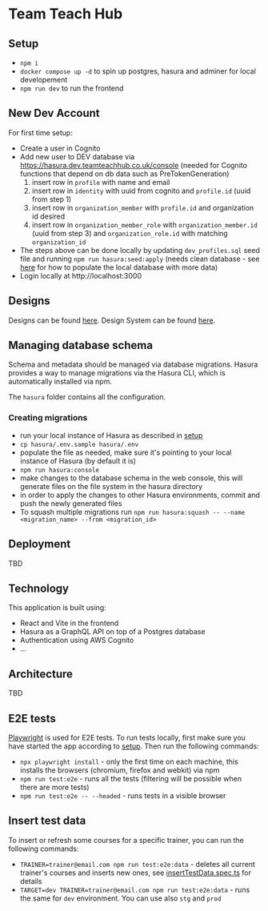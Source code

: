 # Team Teach Hub

## Setup
- `npm i`
- `docker compose up -d` to spin up postgres, hasura and adminer for local developement
- `npm run dev` to run the frontend

## New Dev Account

For first time setup:
- Create a user in Cognito
- Add new user to DEV database via https://hasura.dev.teamteachhub.co.uk/console (needed for Cognito functions that depend on db data such as PreTokenGeneration)
  1. insert row in `profile` with name and email
  2. insert row in `identity` with uuid from cognito and `profile.id` (uuid from step 1)
  3. insert row in `organization_member` with `profile.id` and organization id desired
  4. insert row in `organization_member_role` with `organization_member.id` (uuid from step 3) and `organization_role.id` with matching `organization_id`
- The steps above can be done locally by updating `dev_profiles.sql` seed file and running `npm run hasura:seed:apply` (needs clean database - see [here](https://github.com/TeamTeach/data) for how to populate the local database with more data)
- Login locally at http://localhost:3000

## Designs

Designs can be found [here](https://www.figma.com/file/WAkwbNIrsbvOJlqTKfuvdh/TTH-V1.1-Hi-Fi).
Design System can be found [here](https://www.figma.com/file/5cnwhggjiOTy1523YJveX3/Team-Teach-Design-System).

## Managing database schema

Schema and metadata should be managed via database migrations. Hasura provides a way to manage migrations via the Hasura CLI, which is automatically installed via npm.

The `hasura` folder contains all the configuration.

### Creating migrations

- run your local instance of Hasura as described in [setup](#setup)
- `cp hasura/.env.sample hasura/.env`
- populate the file as needed, make sure it's pointing to your local instance of Hasura (by default it is)
- `npm run hasura:console`
- make changes to the database schema in the web console, this will generate files on the file system in the hasura directory
- in order to apply the changes to other Hasura environments, commit and push the newly generated files
- To squash multiple migrations run `npm run hasura:squash -- --name <migration_name> --from <migration_id>`

## Deployment

TBD

## Technology

This application is built using:

- React and Vite in the frontend
- Hasura as a GraphQL API on top of a Postgres database
- Authentication using AWS Cognito
- ...

## Architecture

TBD

## E2E tests

[Playwright](https://playwright.dev/) is used for E2E tests. To run tests locally, first make sure you have started the app according to [setup](#setup). Then run the following commands:
- `npx playwright install` - only the first time on each machine, this installs the browsers (chromium, firefox and webkit) via npm
- `npm run test:e2e` - runs all the tests (filtering will be possible when there are more tests)
- `npm run test:e2e -- --headed` - runs tests in a visible browser

## Insert test data
To insert or refresh some courses for a specific trainer, you can run the following commands:
- `TRAINER=trainer@email.com npm run test:e2e:data` - deletes all current trainer's courses and inserts new ones, see [insertTestData.spec.ts](playwright/tests/insertTestData.spec.ts) for details
- `TARGET=dev TRAINER=trainer@email.com npm run test:e2e:data` - runs the same for `dev` environment. You can use also `stg` and `prod`
